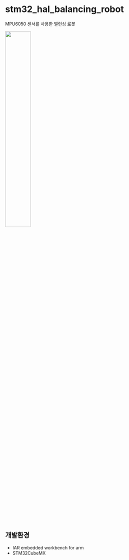 # stm32_hal_balancing_robot
MPU6050 센서를 사용한 밸런싱 로봇



<img src = "https://user-images.githubusercontent.com/48342925/146682880-b93d9d75-363e-4d24-a31e-321382fc4aa9.jpg" width = "40%" height = "40%">  

## 개발환경
- IAR embedded workbench for arm
- STM32CubeMX
